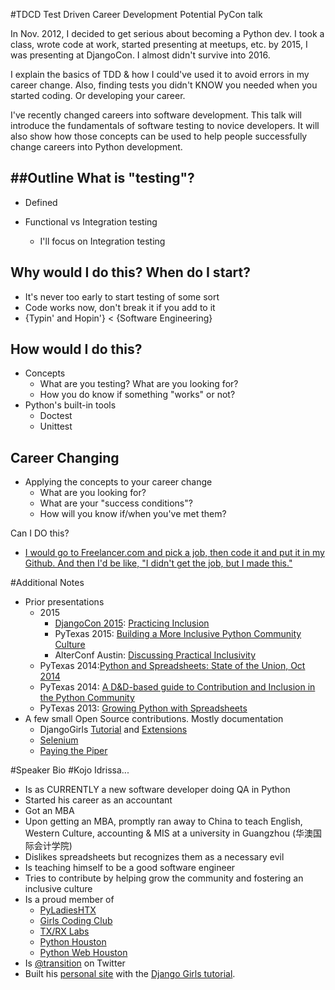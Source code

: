 #TDCD Test Driven Career Development
Potential PyCon talk

In Nov. 2012, I decided to get serious about becoming a Python dev. I took a class, wrote code at work, started presenting at meetups, etc. by 2015, I was presenting at DjangoCon. I almost didn't survive into 2016.

I explain the basics of TDD & how I could've used it  to avoid errors in my career change.  Also, finding tests you didn't KNOW you needed when you started coding. Or developing your career.

I've recently changed careers into software development. This talk will introduce the fundamentals of software testing to novice developers. It will also show how those concepts can be used to help people successfully change careers into Python development. 

##Outline
What is "testing"?
-------------------
-  Defined
-  Functional vs Integration testing

    +  I'll focus on Integration testing
   
Why would I do this? When do I start?
--------------------
-  It's never too early to start testing of some sort
-  Code works now, don't break it if you add to it
-  {Typin' and Hopin'} < {Software Engineering}
   
How would I do this?
--------------------
-  Concepts
    -  What are you testing? What are you looking for?
    -  How you do know if something "works" or not?
-  Python's built-in tools
    -  Doctest
    -  Unittest

Career Changing
----------------
-  Applying the concepts to your career change
    -  What are you looking for?
    -  What are your "success conditions"?
    -  How will you know if/when you've met them?

Can I DO this?
-  [I would go to Freelancer.com and pick a job, then code it and put it in my Github. And then I'd be like, "I didn't get the job, but I made this."](https://www.youtube.com/watch?v=DDvToOqb6VA&t=42m18s)



#Additional Notes
- Prior presentations
    - 2015
        - [DjangoCon 2015](https://speakerdeck.com/kojoidrissa/djangocon-us-2015-practicing-inclusion): [Practicing Inclusion](https://www.youtube.com/watch?v=7UCw57RcBJo&list=PLFGkbiAPBMsT1Se0dHFTIvZ2AjPBJO-nQ&index=5)
        - PyTexas 2015: [Building a More Inclusive Python Community Culture](https://www.youtube.com/watch?v=wafZCnJMNp0&list=PLFGkbiAPBMsT1Se0dHFTIvZ2AjPBJO-nQ&index=4)
        - AlterConf Austin: [Discussing Practical Inclusivity](http://www.alterconf.com/speakers/kojo-idrissa)
    - PyTexas 2014:[Python and Spreadsheets: State of the Union, Oct 2014](https://www.youtube.com/watch?v=3K8QXqI-Ols&list=PLFGkbiAPBMsT1Se0dHFTIvZ2AjPBJO-nQ&index=2)
    - PyTexas 2014: [A D&D-based guide to Contribution and Inclusion in the Python Community](https://www.youtube.com/watch?v=Xpd9ms2v3Yc&list=PLFGkbiAPBMsT1Se0dHFTIvZ2AjPBJO-nQ&index=1)
    - PyTexas 2013: [Growing Python with Spreadsheets](https://www.youtube.com/watch?v=BIkJCei9EgY&list=PLFGkbiAPBMsT1Se0dHFTIvZ2AjPBJO-nQ&index=3)
- A few small Open Source contributions. Mostly documentation
    - DjangoGirls [Tutorial](https://github.com/DjangoGirls/tutorial/commits?author=kojoidrissa) and [Extensions](https://github.com/DjangoGirls/tutorial-extensions/commits?author=kojoidrissa)
    - [Selenium](https://github.com/baijum/selenium-python/commits?author=kojoidrissa)
    - [Paying the Piper](https://github.com/pybee/paying-the-piper/commits?author=kojoidrissa)

#Speaker Bio
#Kojo Idrissa...
-  Is as CURRENTLY a new software developer doing QA in Python
-  Started his career as an accountant
-  Got an MBA
-  Upon getting an MBA, promptly ran away to China to teach English, Western Culture, accounting & MIS at a university in Guangzhou (华澳国际会计学院)
-  Dislikes spreadsheets but recognizes them as a necessary evil
-  Is teaching himself to be a good software engineer
-  Tries to contribute by helping grow the community and fostering an inclusive culture
-  Is a proud member of 
    -  [PyLadiesHTX](http://www.meetup.com/PyLadies-HTX/)
    -  [Girls Coding Club](http://www.meetup.com/Girls-Coding-Club/)
    -  [TX/RX Labs](https://txrxlabs.org)
    -  [Python Houston](http://www.meetup.com/python-14/)
    -  [Python Web Houston](http://www.meetup.com/python-web-houston/)
-  Is [@transition](https://twitter.com/Transition) on Twitter
-  Built his [personal site](http://kojoidrissa.com/) with the [Django Girls tutorial](https://www.gitbook.com/book/djangogirls/djangogirls-tutorial/details).

